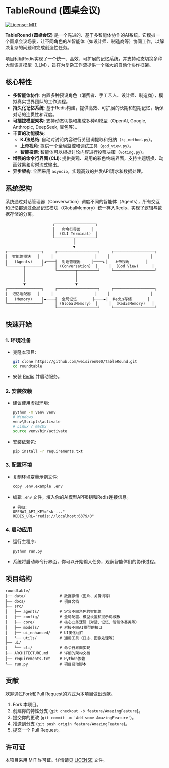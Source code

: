 # TableRound (圆桌会议)

[![License: MIT](https://img.shields.io/badge/License-MIT-yellow.svg)](./LICENSE)

**TableRound (圆桌会议)** 是一个先进的、基于多智能体协作的AI系统。它模拟一个圆桌会议场景，让不同角色的AI智能体（如设计师、制造商等）协同工作，以解决复杂的问题和完成创造性任务。

项目利用Redis实现了一个统一、高效、可扩展的记忆系统，并支持动态切换多种大型语言模型（LLM），旨在为复杂工作流提供一个强大的自动化协作框架。

## 核心特性

- **多智能体协作**: 内置多种预设角色（消费者、手工艺人、设计师、制造商），模拟真实世界团队的工作流程。
- **持久化记忆系统**: 基于Redis构建，提供高效、可扩展的长期和短期记忆，确保对话的连贯性和深度。
- **可插拔模型架构**: 支持动态切换和集成多种AI模型（OpenAI, Google, Anthropic, DeepSeek, 豆包等）。
- **丰富的功能模块**:
  - **KJ法总结**: 自动对讨论内容进行关键词提取和归纳（`kj_method.py`）。
  - **上帝视角**: 提供一个全局监控和调试工具（`god_view.py`）。
  - **智能投票**: 智能体可以根据讨论内容进行投票决策（`voting.py`）。
- **增强的命令行界面 (CLI)**: 提供美观、易用的彩色终端界面，支持主题切换、动画效果和实时流式输出。
- **异步架构**: 全面采用 `asyncio`，实现高效的并发API请求和数据处理。

## 系统架构

系统通过对话管理器（Conversation）调度不同的智能体（Agents），所有交互和记忆都通过全局记忆模块（GlobalMemory）统一存入Redis，实现了逻辑与数据存储的分离。

```
                     ┌──────────────────┐
                     │   命令行界面     │
                     │  (CLI Terminal)  │
                     └────────┬─────────┘
                              │
                              ▼
┌───────────────┐     ┌──────────────────┐     ┌──────────────────┐
│  智能体模块   │     │                  │     │                  │
│   (Agents)    │◄────┤  对话管理器     ├────►│   上帝视角       │
└───────┬───────┘     │ (Conversation)  │     │  (God View)      │
        │             └────────┬─────────┘     └──────────────────┘
        │                      │
        │                      │
        ▼                      ▼
┌───────────────┐     ┌──────────────────┐     ┌──────────────────┐
│  记忆适配器   │     │                  │     │                  │
│   (Memory)    │◄────┤  全局记忆       ├────►│  Redis存储       │
└───────────────┘     │ (GlobalMemory)  │     │  (RedisMemory)   │
                      └──────────────────┘     └──────────────────┘
```

## 快速开始

### 1. 环境准备

- 克隆本项目:
  ```bash
  git clone https://github.com/weisiren000/TableRound.git
  cd roundtable
  ```

- 安装 [Redis](https://redis.io/docs/getting-started/installation/) 并启动服务。

### 2. 安装依赖

- 建议使用虚拟环境:
  ```bash
  python -m venv venv
  # Windows
  venv\Scripts\activate
  # Linux / macOS
  source venv/bin/activate
  ```

- 安装依赖包:
  ```bash
  pip install -r requirements.txt
  ```

### 3. 配置环境

- 复制环境变量示例文件:
  ```bash
  copy .env.example .env
  ```
- 编辑 `.env` 文件，填入你的AI模型API密钥和Redis连接信息。
  ```env
  # 例如:
  OPENAI_API_KEY="sk-..."
  REDIS_URL="redis://localhost:6379/0"
  ```

### 4. 启动应用

- 运行主程序:
  ```bash
  python run.py
  ```
- 系统将启动命令行界面，你可以开始输入任务，观察智能体们的协作过程。

## 项目结构

```
roundtable/
├── data/               # 数据存储（图片、关键词等）
├── docs/               # 项目文档
├── src/
│   ├── agents/         # 定义不同角色的智能体
│   ├── config/         # 全局配置、模型设置和提示词模板
│   ├── core/           # 核心业务逻辑（对话、记忆、智能体基类等）
│   ├── models/         # 对接不同AI模型的接口
│   ├── ui_enhanced/    # UI美化组件
│   └── utils/          # 通用工具（日志、图像处理等）
├── ui/
│   └── cli/            # 命令行界面实现
├── ARCHITECTURE.md     # 详细的架构文档
├── requirements.txt    # Python依赖
└── run.py              # 项目启动脚本
```

## 贡献

欢迎通过Fork和Pull Request的方式为本项目做出贡献。

1. Fork 本项目。
2. 创建你的特性分支 (`git checkout -b feature/AmazingFeature`)。
3. 提交你的更改 (`git commit -m 'Add some AmazingFeature'`)。
4. 推送到分支 (`git push origin feature/AmazingFeature`)。
5. 提交一个 Pull Request。

## 许可证

本项目采用 MIT 许可证。详情请见 [LICENSE](LICENSE) 文件。